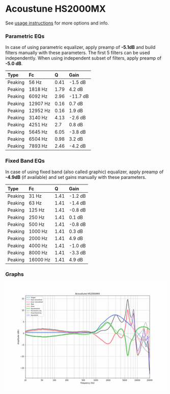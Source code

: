 # Acoustune HS2000MX
See [usage instructions](https://github.com/jaakkopasanen/AutoEq#usage) for more options and info.

### Parametric EQs
In case of using parametric equalizer, apply preamp of **-5.1dB** and build filters manually
with these parameters. The first 5 filters can be used independently.
When using independent subset of filters, apply preamp of **-5.0 dB**.

| Type    | Fc       |    Q | Gain     |
|:--------|:---------|:-----|:---------|
| Peaking | 56 Hz    | 0.41 | -1.5 dB  |
| Peaking | 1818 Hz  | 1.79 | 4.2 dB   |
| Peaking | 6092 Hz  | 2.96 | -11.7 dB |
| Peaking | 12907 Hz | 0.16 | 0.7 dB   |
| Peaking | 12952 Hz | 0.16 | 1.9 dB   |
| Peaking | 3140 Hz  | 4.13 | -2.6 dB  |
| Peaking | 4251 Hz  | 2.7  | 0.8 dB   |
| Peaking | 5645 Hz  | 6.05 | -3.8 dB  |
| Peaking | 6504 Hz  | 0.98 | 3.2 dB   |
| Peaking | 7893 Hz  | 2.46 | -4.2 dB  |

### Fixed Band EQs
In case of using fixed band (also called graphic) equalizer, apply preamp of **-4.9dB**
(if available) and set gains manually with these parameters.

| Type    | Fc       |    Q | Gain    |
|:--------|:---------|:-----|:--------|
| Peaking | 31 Hz    | 1.41 | -1.2 dB |
| Peaking | 63 Hz    | 1.41 | -1.4 dB |
| Peaking | 125 Hz   | 1.41 | -0.8 dB |
| Peaking | 250 Hz   | 1.41 | 0.1 dB  |
| Peaking | 500 Hz   | 1.41 | -0.8 dB |
| Peaking | 1000 Hz  | 1.41 | 0.3 dB  |
| Peaking | 2000 Hz  | 1.41 | 4.9 dB  |
| Peaking | 4000 Hz  | 1.41 | -1.0 dB |
| Peaking | 8000 Hz  | 1.41 | -3.3 dB |
| Peaking | 16000 Hz | 1.41 | 4.9 dB  |

### Graphs
![](./Acoustune%20HS2000MX.png)